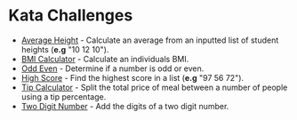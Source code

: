 # Kata Challenges

- [Average Height](https://github.com/Steven-Klavins/Python-Bootcamp-2022/blob/main/Kata%20Challenges/average_height.py) - Calculate an average from an inputted list of student heights (**e.g** "10 12 10").
- [BMI Calculator](https://github.com/Steven-Klavins/Python-Bootcamp-2022/blob/main/Kata%20Challenges/bmi_calculator.py) - Calculate an individuals BMI.
- [Odd Even](https://github.com/Steven-Klavins/Python-Bootcamp-2022/blob/main/Kata%20Challenges/odd_even.py) - Determine if a number is odd or even.
- [High Score](https://github.com/Steven-Klavins/Python-Bootcamp-2022/blob/main/Kata%20Challenges/high_score.py) - Find the highest score in a list (**e.g** "97 56 72").
- [Tip Calculator](https://github.com/Steven-Klavins/Python-Bootcamp-2022/blob/main/Kata%20Challenges/tip_calculator.py) - Split the total price of meal between a number of people using a tip percentage.
- [Two Digit Number](https://github.com/Steven-Klavins/Python-Bootcamp-2022/blob/main/Kata%20Challenges/two_digit_number.py) - Add the digits of a two digit number.